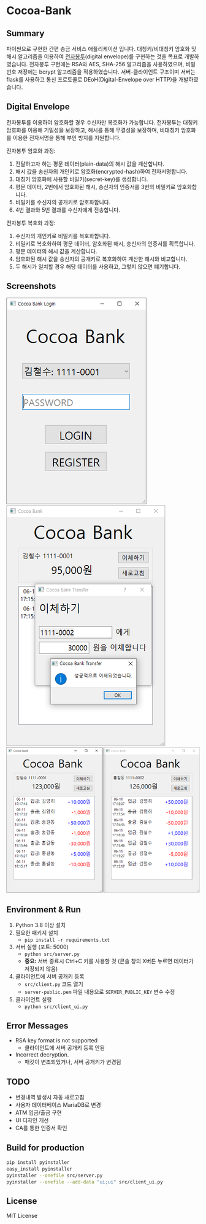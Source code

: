 # Cocoa-Bank

## Summary
파이썬으로 구현한 간편 송금 서비스 애플리케이션 입니다.
대칭키/비대칭키 암호화 및 해시 알고리즘을 이용하여 [전자봉투][DE](digital envelope)를 구현하는 것을 목표로 개발하였습니다.
전자봉투 구현에는 RSA와 AES, SHA-256 알고리즘을 사용하였으며, 비밀번호 저장에는 bcrypt 알고리즘을 적용하였습니다.
서버-클라이언트 구조이며 서버는 flask를 사용하고 통신 프로토콜로 DEoH(Digital-Envelope over HTTP)을 개발하였습니다.

[DE]: http://wiki.hash.kr/index.php/전자봉투

## Digital Envelope
전자봉투를 이용하여 암호화할 경우 수신자만 복호화가 가능합니다.
전자봉투는 대칭키 암호화를 이용해 기밀성을 보장하고, 해시를 통해 무결성을 보장하며,
비대칭키 암호화를 이용한 전자서명을 통해 부인 방지를 지원합니다.

전자봉투 암호화 과정:
1. 전달하고자 하는 평문 데이터(plain-data)의 해시 값을 계산합니다.
2. 해시 값을 송신자의 개인키로 암호화(encrypted-hash)하여 전자서명합니다.
3. 대칭키 암호화에 사용할 비밀키(secret-key)를 생성합니다.
4. 평문 데이터, 2번에서 암호화된 해시, 송신자의 인증서를 3번의 비밀키로 암호화합니다.
5. 비밀키를 수신자의 공개키로 암호화합니다.
6. 4번 결과와 5번 결과를 수신자에게 전송합니다.

전자봉투 복호화 과정:
1. 수신자의 개인키로 비밀키를 복호화합니다.
2. 비밀키로 복호화하여 평문 데이터, 암호화된 해시, 송신자의 인증서를 획득합니다.
3. 평문 데이터의 해시 값을 계산합니다.
4. 암호화된 해시 값을 송신자의 공개키로 복호화하여 계산한 해시와 비교합니다.
5. 두 해시가 일치할 경우 해당 데이터를 사용하고, 그렇지 않으면 폐기합니다.


## Screenshots
![](./doc/img1_login.png)
![](./doc/img4_transfer.png)
![](./doc/img3_main.png)

## Environment & Run
1. Python 3.8 이상 설치
1. 필요한 패키지 설치
   - `pip install -r requirements.txt`
1. 서버 실행 (포트: 5000)
   - `python src/server.py`
   - **중요:** 서버 종료시 Ctrl+C 키를 사용할 것 (콘솔 창의 X버튼 누르면 데이터가 저장되지 않음)
1. 클라이언트에 서버 공개키 등록
   - `src/client.py` 코드 열기
   - `server-public.pem` 파일 내용으로 `SERVER_PUBLIC_KEY` 변수 수정
1. 클라이언트 실행
   - `python src/client_ui.py`

## Error Messages
- RSA key format is not supported
  - 클라이언트에 서버 공개키 등록 안됨
- Incorrect decryption.
  - 패킷이 변조되었거나, 서버 공개키가 변경됨

## TODO
- 변경내역 발생시 자동 새로고침
- 사용자 데이터베이스 MariaDB로 변경
- ATM 입금/출금 구현
- UI 디자인 개선
- CA를 통한 인증서 확인

## Build for production
```sh
pip install pyinstaller
easy_install pyinstaller
pyinstaller --onefile src/server.py
pyinstaller --onefile --add-data "ui;ui" src/client_ui.py
```

<!-- pyi-makespec --onefile src/client_ui.py # --noconsole -->
<!-- pyinstaller client_ui.spec -->
<!-- https://stackoverflow.com/questions/41870727/pyinstaller-adding-data-files -->

<!-- openssl rsa -in server-private.pem -text -inform PEM -noout -->

## License
MIT License
